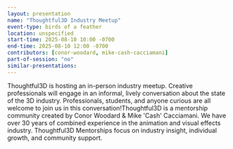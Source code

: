 ```yaml
---
layout: presentation
name: "Thoughtful3D Industry Meetup"
event-type: birds of a feather
location: unspecified
start-time: 2025-08-10 10:00 -0700
end-time: 2025-08-10 12:00 -0700
contributors: [conor-woodard, mike-cash-cacciamani]
part-of-session: "no"
similar-presentations:
---
```


Thoughtful3D is hosting an in-person industry meetup. Creative professionals will engage in an informal, lively conversation about the state of the 3D industry. Professionals, students, and anyone curious are all welcome to join us in this conversation!Thoughtful3D is a mentorship community created by Conor Woodard & Mike 'Cash' Cacciamani. We have over 30 years of combined experience in the animation and visual effects industry. Thoughtful3D Mentorships focus on industry insight, individual growth,  and community support.
